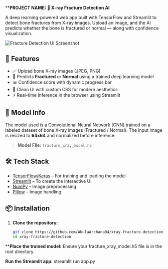 ****PROJECT NAME:** **🦴 X-ray Fracture Detection AI**

A deep learning-powered web app built with TensorFlow and Streamlit to detect bone fractures from X-ray images. Upload an image, and the AI predicts whether the bone is fractured or normal — along with confidence visualization.

![Fracture Detection UI Screenshot](demo_screenshot.png) <!-- Optional: Add a screenshot if available -->



## 🚀 Features

- ✅ Upload bone X-ray images (JPEG, PNG)
- 🧠 Predicts **Fractured** or **Normal** using a trained deep learning model
- 📊 Confidence score with dynamic progress bar
- 🎨 Clean UI with custom CSS for modern aesthetics
- ⚡ Real-time inference in the browser using Streamlit


## 🧠 Model Info

The model used is a Convolutional Neural Network (CNN) trained on a labeled dataset of bone X-ray images (Fractured / Normal). The input image is resized to **64x64** and normalized before inference.

> **Model File:** `fracture_xray_model.h5`


## 🛠 Tech Stack

- [TensorFlow/Keras](https://www.tensorflow.org/) – For training and loading the model  
- [Streamlit](https://streamlit.io/) – To create the interactive UI  
- [NumPy](https://numpy.org/) – Image preprocessing  
- [Pillow](https://python-pillow.org/) – Image handling


## 📦 Installation

1. **Clone the repository:**
   ```bash
   git clone https://github.com/AkulaArchana04/xray-fracture-detection.git
   cd xray-fracture-detection


****Place the trained model:**
Ensure your fracture_xray_model.h5 file is in the root directory.

**Run the Streamlit app:**
streamlit run app.py


   
